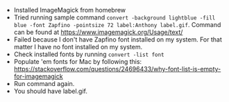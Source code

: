 - Installed ImageMagick from homebrew
- Tried running sample command `convert -background lightblue -fill blue -font Zapfino -pointsize 72 label:Anthony label.gif`. Command can be found at https://www.imagemagick.org/Usage/text/
- Failed because I don't have Zapfino font installed on my system. For that matter I have no font installed on my system.
- Check installed fonts by running `convert -list font`
- Populate 'em fonts for Mac by following this: https://stackoverflow.com/questions/24696433/why-font-list-is-empty-for-imagemagick
- Run command again.
- You should have label.gif. 
 
